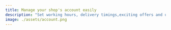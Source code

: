 ```yaml
---
title: Manage your shop's account easily
description: "Set working hours, delivery timings,exciting offers and utilize many more features the app has to offer."
image: ./assets/account.png
---
```

